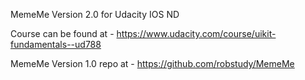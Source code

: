 MemeMe Version 2.0 for Udacity IOS ND

Course can be found at - https://www.udacity.com/course/uikit-fundamentals--ud788

MemeMe Version 1.0 repo at - https://github.com/robstudy/MemeMe